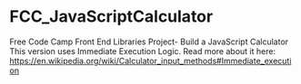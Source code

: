 # FCC_JavaScriptCalculator
Free Code Camp Front End Libraries Project- Build a JavaScript Calculator
This version uses Immediate Execution Logic. Read more about it here: https://en.wikipedia.org/wiki/Calculator_input_methods#Immediate_execution
